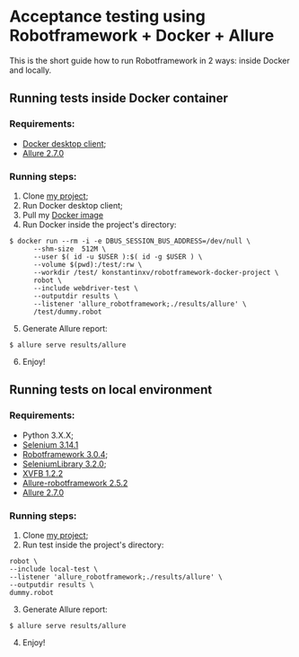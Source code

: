 # Acceptance testing using Robotframework + Docker + Allure

This is the short guide how to run Robotframework in 2 ways: inside Docker and locally.

## Running tests inside Docker container
### Requirements:
- [Docker desktop client](https://www.docker.com/products/docker-desktop);
- [Allure 2.7.0](https://docs.qameta.io/allure/#_installing_a_commandline)

### Running steps:
1. Clone [my project](https://github.com/KonstantinxVx/robotframework-docker-dummy.git);
2. Run Docker desktop client;
3. Pull my [Docker image](https://hub.docker.com/r/konstantinxv/robotframework-docker-project/)
4. Run Docker inside the project's directory:

```
$ docker run --rm -i -e DBUS_SESSION_BUS_ADDRESS=/dev/null \
      --shm-size  512M \
      --user $( id -u $USER ):$( id -g $USER ) \
      --volume $(pwd):/test/:rw \
      --workdir /test/ konstantinxv/robotframework-docker-project \
      robot \
      --include webdriver-test \
      --outputdir results \
      --listener 'allure_robotframework;./results/allure' \
      /test/dummy.robot
```

5. Generate Allure report:

```
$ allure serve results/allure
```

6. Enjoy! 

## Running tests on local environment
### Requirements:
- Python 3.X.X;
- [Selenium 3.14.1](https://pypi.org/project/selenium/)
- [Robotframework 3.0.4](https://pypi.org/project/robotframework/);
- [SeleniumLibrary 3.2.0](https://pypi.org/project/robotframework-seleniumlibrary/);
- [XVFB 1.2.2](https://pypi.org/project/robotframework-xvfb/)
- [Allure-robotframework 2.5.2](https://pypi.org/project/allure-robotframework/)
- [Allure 2.7.0](https://docs.qameta.io/allure/#_installing_a_commandline)

### Running steps:
1. Clone [my project](https://github.com/KonstantinxVx/robotframework-docker-dummy.git);
2. Run test inside the project's directory:

```
robot \
--include local-test \
--listener 'allure_robotframework;./results/allure' \
--outputdir results \
dummy.robot
```

3. Generate Allure report:

```
$ allure serve results/allure
```

4. Enjoy! 


